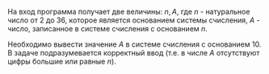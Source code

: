 На вход программа получает две величины: $n, A$, где $n$ - натуральное число от 2 до 36, которое является основанием системы счисления, $A$ - число, записанное в системе счисления с основанием $n$. 

Необходимо вывести значение *A* в системе счисления с основанием 10. В задаче подразумевается корректный ввод (т.е. в числе *A* отсутствуют цифры большие или равные *n*).
